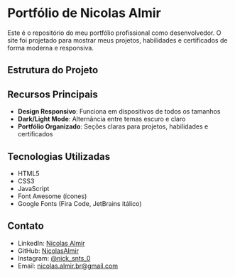 # Portfólio de Nicolas Almir

Este é o repositório do meu portfólio profissional como desenvolvedor. O site foi projetado para mostrar meus projetos, habilidades e certificados de forma moderna e responsiva.

## Estrutura do Projeto


## Recursos Principais

- **Design Responsivo**: Funciona em dispositivos de todos os tamanhos
- **Dark/Light Mode**: Alternância entre temas escuro e claro
- **Portfólio Organizado**: Seções claras para projetos, habilidades e certificados

## Tecnologias Utilizadas

- HTML5
- CSS3
- JavaScript
- Font Awesome (ícones)
- Google Fonts (Fira Code, JetBrains itálico)

## Contato

- LinkedIn: [Nicolas Almir](https://linkedin.com/in/seu-perfil)
- GitHub: [NicolasAlmir](https://github.com/NicolasAlmir)
- Instagram: [@nick_snts_0](https://instagram.com/nick_snts_0)
- Email: nicolas.almir.br@gmail.com